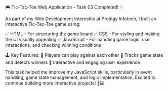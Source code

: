 🎮 Tic-Tac-Toe Web Application - Task 03 Completed! ✨

As part of my Web Development Internship at Prodigy Infotech, I built an interactive Tic-Tac-Toe game using:

✅ HTML - For structuring the game board
✅ CSS - For styling and making the UI visually appealing
✅ JavaScript - For handling game logic, user interactions, and checking winning conditions

🕹 Key Features:
🔹 Players can play against each other
🔹 Tracks game state and detects winners
🔹 Interactive and engaging user experience

This task helped me improve my JavaScript skills, particularly in event handling, game state management, and logic implementation. Excited to continue building more interactive projects! 🚀💻
